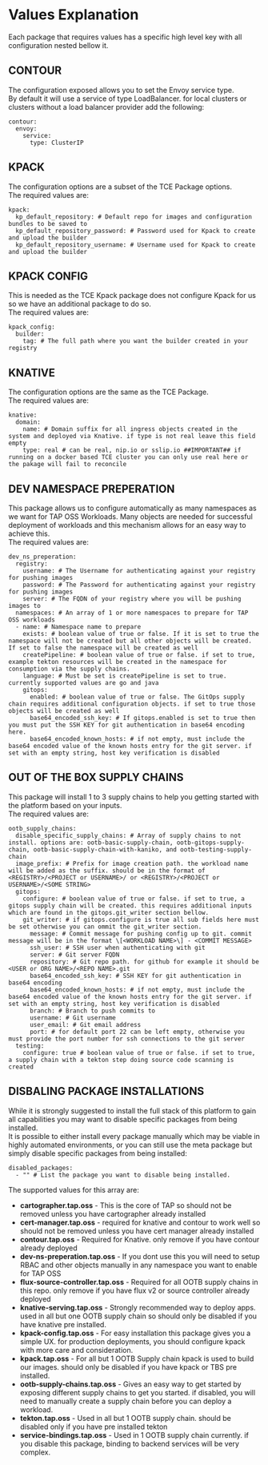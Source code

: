 # Values Explanation
Each package that requires values has a specific high level key with all configuration nested bellow it.  

## CONTOUR
The configuration exposed allows you to set the Envoy service type.  
By default it will use a service of type LoadBalancer. for local clusters or clusters without a load balancer provider add the following:  
```
contour:
  envoy:
    service:
      type: ClusterIP
```  
  
## KPACK
The configuration options are a subset of the TCE Package options.  
The required values are:  
```
kpack:
  kp_default_repository: # Default repo for images and configuration bundles to be saved to
  kp_default_repository_password: # Password used for Kpack to create and upload the builder
  kp_default_repository_username: # Username used for Kpack to create and upload the builder
```  

## KPACK CONFIG
This is needed as the TCE Kpack package does not configure Kpack for us so we have an additional package to do so.  
The required values are:  
```
kpack_config:
  builder:
    tag: # The full path where you want the builder created in your registry
```  

## KNATIVE
The configuration options are the same as the TCE Package.  
The required values are:  
```
knative:
  domain:
    name: # Domain suffix for all ingress objects created in the system and deployed via Knative. if type is not real leave this field empty
    type: real # can be real, nip.io or sslip.io ##IMPORTANT## if running on a docker based TCE cluster you can only use real here or the pakage will fail to reconcile
```  

## DEV NAMESPACE PREPERATION
This package allows us to configure automatically as many namespaces as we want for TAP OSS Workloads. Many objects are needed for successful deployment of workloads and this mechanism allows for an easy way to achieve this.  
The required values are:  
```
dev_ns_preperation:
  registry:
    username: # The Username for authenticating against your registry for pushing images
    password: # The Password for authenticating against your registry for pushing images
    server: # The FQDN of your registry where you will be pushing images to
  namespaces: # An array of 1 or more namespaces to prepare for TAP OSS workloads
  - name: # Namespace name to prepare
    exists: # boolean value of true or false. If it is set to true the namespace will not be created but all other objects will be created. If set to false the namespace will be created as well
    createPipeline: # boolean value of true or false. if set to true, example tekton resources will be created in the namespace for consumption via the supply chains.
    language: # Must be set is createPipeline is set to true. currently supported values are go and java
    gitops:
      enabled: # boolean value of true or false. The GitOps supply chain requires additional configuration objects. if set to true those objects will be created as well
      base64_encoded_ssh_key: # If gitops.enabled is set to true then you must put the SSH KEY for git authentication in base64 encoding here.
      base64_encoded_known_hosts: # if not empty, must include the base64 encoded value of the known hosts entry for the git server. if set with an empty string, host key verification is disabled
```  

## OUT OF THE BOX SUPPLY CHAINS
This package will install 1 to 3 supply chains to help you getting started with the platform based on your inputs.  
The required values are:  
```
ootb_supply_chains:
  disable_specific_supply_chains: # Array of supply chains to not install. options are: ootb-basic-supply-chain, ootb-gitops-supply-chain, ootb-basic-supply-chain-with-kaniko, and ootb-testing-supply-chain
  image_prefix: # Prefix for image creation path. the workload name will be added as the suffix. should be in the format of <REGISTRY>/<PROJECT or USERNAME>/ or <REGISTRY>/<PROJECT or USERNAME>/<SOME STRING>
  gitops:
    configure: # boolean value of true or false. if set to true, a gitops supply chain will be created. this requires additional inputs which are found in the gitops.git_writer section bellow.
    git_writer: # if gitops.configure is true all sub fields here must be set otherwise you can ommit the git_writer section.
      message: # Commit message for pushing config up to git. commit message will be in the format \[<WORKLOAD NAME>\] - <COMMIT MESSAGE>
      ssh_user: # SSH user when authenticating with git
      server: # Git server FQDN
      repository: # Git repo path. for github for example it should be <USER or ORG NAME>/<REPO NAME>.git
      base64_encoded_ssh_key: # SSH KEY for git authentication in base64 encoding
      base64_encoded_known_hosts: # if not empty, must include the base64 encoded value of the known hosts entry for the git server. if set with an empty string, host key verification is disabled
      branch: # Branch to push commits to
      username: # Git username
      user_email: # Git email address
      port: # for default port 22 can be left empty, otherwise you must provide the port number for ssh connections to the git server
  testing:
    configure: true # boolean value of true or false. if set to true, a supply chain with a tekton step doing source code scanning is created
```
## DISBALING PACKAGE INSTALLATIONS
While it is strongly suggested to install the full stack of this platform to gain all capabilities you may want to disable specific packages from being installed.  
It is possible to either install every package manually which may be viable in highly automated environments, or you can still use the meta package but simply disable specific packages from being installed:
```
disabled_packages:
  - "" # List the package you want to disable being installed.
```  
The supported values for this array are:
* **cartographer.tap.oss** - This is the core of TAP so should not be removed unless you have cartographer already installed
* **cert-manager.tap.oss** - required for knative and contour to work well so should not be removed unless you have cert manager already installed
* **contour.tap.oss** - Required for Knative. only remove if you have contour already deployed
* **dev-ns-preperation.tap.oss** - If you dont use this you will need to setup RBAC and other objects manually in any namespace you want to enable for TAP OSS
* **flux-source-controller.tap.oss** - Required for all OOTB supply chains in this repo. only remove if you have flux v2 or source controller already deployed
* **knative-serving.tap.oss** - Strongly recommended way to deploy apps. used in all but one OOTB supply chain so should only be disabled if you have knative pre installed.
* **kpack-config.tap.oss** - For easy installation this package gives you a simple UX. for production deployments, you should configure kpack with more care and consideration.
* **kpack.tap.oss** - For all but 1 OOTB Supply chain kpack is used to build our images. should only be disabled if you have kpack or TBS pre installed.
* **ootb-supply-chains.tap.oss** - Gives an easy way to get started by exposing different supply chains to get you started. if disabled, you will need to manually create a supply chain before you can deploy a workload.
* **tekton.tap.oss** - Used in all but 1 OOTB supply chain. should be disabled only if you have pre installed tekton
* **service-bindings.tap.oss** - Used in 1 OOTB supply chain currently. if you disable this package, binding to backend services will be very complex.
